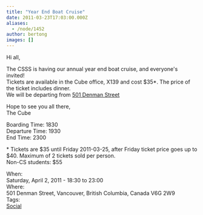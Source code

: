```yaml
---
title: "Year End Boat Cruise"
date: 2011-03-23T17:03:00.000Z
aliases:
  - /node/1452
author: bertong
images: []
---
```


<div class="field field-name-body field-type-text-with-summary field-label-hidden"><div class="field-items"><div class="field-item even"><p>Hi all,</p>
<p>The CSSS is having our annual year end boat cruise, and everyone&apos;s invited!<br>
Tickets are available in the Cube office, X139 and cost $35*. The price of the ticket includes dinner.<br>
We will be departing from <a href="https://tinyurl.com/CSBoatCruise">501 Denman Street</a></p>
<p>Hope to see you all there,<br>
The Cube</p>
<p>Boarding Time: 1830<br>
Departure Time: 1930<br>
End Time: 2300</p>
<p>* Tickets are $35 until Friday 2011-03-25,  after Friday ticket price goes up to $40. Maximum of 2 tickets sold per person.<br>
Non-CS students: $55</p>
</div></div></div><div class="field field-name-field-dates field-type-datetime field-label-above"><div class="field-label">When:&#xA0;</div><div class="field-items"><div class="field-item even"><span class="date-display-single">Saturday, April 2, 2011 - <span class="date-display-range"><span class="date-display-start">18:30</span> to <span class="date-display-end">23:00</span></span></span></div></div></div><div class="field field-name-field-location field-type-text field-label-above"><div class="field-label">Where:&#xA0;</div><div class="field-items"><div class="field-item even">501 Denman Street, Vancouver, British Columbia, Canada V6G 2W9</div></div></div>    <footer>
    <div class="field field-name-field-tags field-type-taxonomy-term-reference field-label-above"><div class="field-label">Tags:&#xA0;</div><div class="field-items"><div class="field-item even"><a href="/social">Social</a></div></div></div>      </footer>
